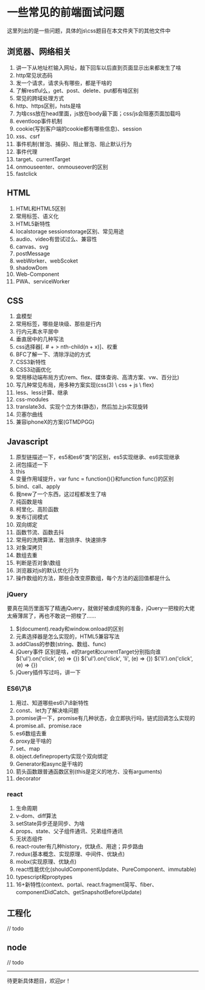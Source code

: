 # 一些常见的前端面试问题

这里列出的是一些问题，具体的js\css题目在本文件夹下的其他文件中

## 浏览器、网络相关

1. 讲一下从地址栏输入网址，敲下回车以后直到页面显示出来都发生了啥
2. http常见状态码
3. 发一个请求，请求头有哪些，都是干啥的
4. 了解restful么，get、post、delete、put都有啥区别
5. 常见的跨域处理方式
6. http、https区别，hsts是啥
7. 为啥css放在head里面，js放在body最下面；css/js会阻塞页面加载吗
8. eventloop事件机制
9. cookie(写到客户端的cookie都有哪些信息)、session
10. xss、csrf
11. 事件机制(冒泡、捕获)、阻止冒泡、阻止默认行为
12. 事件代理
13. target、currentTarget
14. onmouseenter、onmouseover的区别
15. fastclick

## HTML

1. HTML和HTML5区别
2. 常用标签、语义化
3. HTML5新特性
4. localstorage sessionstorage区别、常见用途
5. audio、video有尝试过么、兼容性
6. canvas、svg
7. postMessage
8. webWorker、webScoket
9. shadowDom
10. Web-Component
11. PWA、serviceWorker

## CSS

1. 盒模型
2. 常用标签，哪些是块级、那些是行内
3. 行内元素水平居中
4. 垂直居中的几种写法
5. css选择器[. #  + > nth-child(n + x)]、权重
6. BFC了解一下、清除浮动的方式
7. CSS3新特性
8. CSS3动画优化
9. 常用移动端布局方式(rem、flex、媒体查询、高清方案、vw、百分比)
10. 写几种常见布局，用多种方案实现(css(3) \ css + js \ flex)
11. less、less计算、继承
12. css-modules
13. translate3d、实现个立方体(静态)，然后加上js实现旋转
14. 贝塞尔曲线
15. 兼容iphoneX的方案(GTMDPGG)

## Javascript

1. 原型链描述一下，es5和es6“类”的区别，es5实现继承、es6实现继承
2. 闭包描述一下
3. this
4. 变量作用域提升，var func = function(){}和function func()的区别
5. bind、call、apply
6. 我new了一个东西，这过程都发生了啥
7. 纯函数是啥
8. 柯里化、高阶函数
9. 发布订阅模式
10. 双向绑定
11. 函数节流、函数去抖
12. 常用的洗牌算法、冒泡排序、快速排序
13. 对象深拷贝
14. 数组去重
15. 判断是否对象\数组
16. 浏览器对js的默认优化行为
17. 操作数组的方法，那些会改变原数组，每个方法的返回值都是什么

### jQuery

要真在简历里面写了精通jQuery，就做好被虐成狗的准备，jQuery一把梭的大佬太瘠薄屌了，再也不敢说一把梭了……

1. $(document).ready和window.onload的区别
2. 元素选择器是怎么实现的，HTML5兼容写法
3. addClass的参数(string、数组、func)
4. jQuery事件
  区别是啥，e的target和currentTarget分别指向谁
  \$('ul').on('click', (e) => {})
  \$('ul').on('click', 'li', (e) => {})
  \$('li').on('click', (e) => {})
5. jQuery插件写过吗，讲一下

### ES6\7\8

1. 用过、知道哪些es6\7\8新特性
2. const、let为了解决啥问题
3. promise讲一下，promise有几种状态，会立即执行吗，链式回调怎么实现的
4. promise.all、promise.race
5. es6数组去重
6. proxy是干啥的
7. set、map
8. object.defineproperty实现个双向绑定
9. Generator和async是干啥的
10. 箭头函数跟普通函数区别(this是定义的地方、没有arguments)
11. decorator

### react

1. 生命周期
2. v-dom、diff算法
3. setState异步还是同步、为啥
4. props、state、父子组件通讯、兄弟组件通讯
5. 无状态组件
6. react-router有几种history，优缺点、用途；异步路由
7. redux(基本概念、实现原理、中间件、优缺点)
8. mobx(实现原理、优缺点)
9. react性能优化(shouldComponentUpdate、PureComponent、immutable)
10. typescript和proptypes
11. 16+新特性(context、portal、react.fragment简写、fiber、componentDidCatch、getSnapshotBeforeUpdate)

## 工程化

// todo

## node

// todo

------

待更新具体题目，欢迎pr！